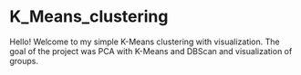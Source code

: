 # K_Means_clustering
Hello! Welcome to my simple K-Means clustering with visualization. The goal of the project was PCA with K-Means and DBScan and visualization of groups.
